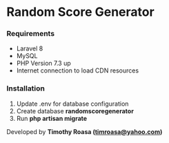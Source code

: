 # Random Score Generator

### Requirements
- Laravel 8
- MySQL
- PHP Version 7.3 up
- Internet connection to load CDN resources

### Installation
1. Update .env for database configuration
2. Create database **randomscoregenerator**
3. Run **php artisan migrate**

Developed by **Timothy Roasa (timroasa@yahoo.com)**